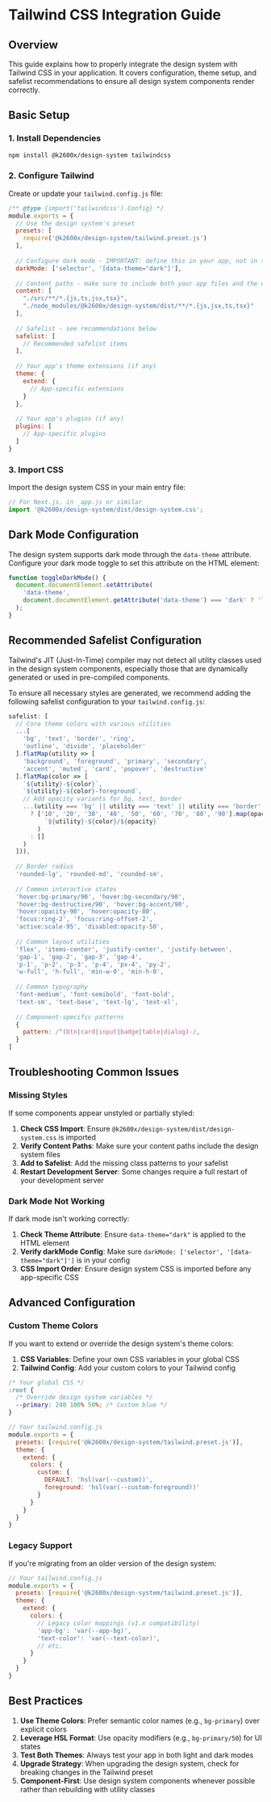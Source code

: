 # Tailwind CSS Integration Guide

## Overview

This guide explains how to properly integrate the design system with Tailwind CSS in your application. It covers configuration, theme setup, and safelist recommendations to ensure all design system components render correctly.

## Basic Setup

### 1. Install Dependencies

```bash
npm install @k2600x/design-system tailwindcss
```

### 2. Configure Tailwind

Create or update your `tailwind.config.js` file:

```javascript
/** @type {import('tailwindcss').Config} */
module.exports = {
  // Use the design system's preset
  presets: [
    require('@k2600x/design-system/tailwind.preset.js')
  ],
  
  // Configure dark mode - IMPORTANT: define this in your app, not in the preset
  darkMode: ['selector', '[data-theme="dark"]'],
  
  // Content paths - make sure to include both your app files and the design system
  content: [
    "./src/**/*.{js,ts,jsx,tsx}",
    "./node_modules/@k2600x/design-system/dist/**/*.{js,jsx,ts,tsx}"
  ],
  
  // Safelist - see recommendations below
  safelist: [
    // Recommended safelist items
  ],
  
  // Your app's theme extensions (if any)
  theme: {
    extend: {
      // App-specific extensions
    }
  },
  
  // Your app's plugins (if any)
  plugins: [
    // App-specific plugins
  ]
}
```

### 3. Import CSS

Import the design system CSS in your main entry file:

```javascript
// For Next.js, in _app.js or similar
import '@k2600x/design-system/dist/design-system.css';
```

## Dark Mode Configuration

The design system supports dark mode through the `data-theme` attribute. Configure your dark mode toggle to set this attribute on the HTML element:

```javascript
function toggleDarkMode() {
  document.documentElement.setAttribute(
    'data-theme',
    document.documentElement.getAttribute('data-theme') === 'dark' ? 'light' : 'dark'
  );
}
```

## Recommended Safelist Configuration

Tailwind's JIT (Just-In-Time) compiler may not detect all utility classes used in the design system components, especially those that are dynamically generated or used in pre-compiled components. 

To ensure all necessary styles are generated, we recommend adding the following safelist configuration to your `tailwind.config.js`:

```javascript
safelist: [
  // Core theme colors with various utilities
  ...[
    'bg', 'text', 'border', 'ring',
    'outline', 'divide', 'placeholder'
  ].flatMap(utility => [
    'background', 'foreground', 'primary', 'secondary',
    'accent', 'muted', 'card', 'popover', 'destructive'
  ].flatMap(color => [
    `${utility}-${color}`,
    `${utility}-${color}-foreground`,
    // Add opacity variants for bg, text, border
    ...(utility === 'bg' || utility === 'text' || utility === 'border' 
      ? ['10', '20', '30', '40', '50', '60', '70', '80', '90'].map(opacity => 
          `${utility}-${color}/${opacity}`
        )
      : []
    )
  ])),
  
  // Border radius
  'rounded-lg', 'rounded-md', 'rounded-sm',
  
  // Common interactive states
  'hover:bg-primary/90', 'hover:bg-secondary/90',
  'hover:bg-destructive/90', 'hover:bg-accent/90',
  'hover:opacity-90', 'hover:opacity-80',
  'focus:ring-2', 'focus:ring-offset-2',
  'active:scale-95', 'disabled:opacity-50',
  
  // Common layout utilities
  'flex', 'items-center', 'justify-center', 'justify-between',
  'gap-1', 'gap-2', 'gap-3', 'gap-4',
  'p-1', 'p-2', 'p-3', 'p-4', 'px-4', 'py-2',
  'w-full', 'h-full', 'min-w-0', 'min-h-0',
  
  // Common typography
  'font-medium', 'font-semibold', 'font-bold',
  'text-sm', 'text-base', 'text-lg', 'text-xl',
  
  // Component-specific patterns
  {
    pattern: /^(btn|card|input|badge|table|dialog)-/,
  }
]
```

## Troubleshooting Common Issues

### Missing Styles

If some components appear unstyled or partially styled:

1. **Check CSS Import**: Ensure `@k2600x/design-system/dist/design-system.css` is imported
2. **Verify Content Paths**: Make sure your content paths include the design system files
3. **Add to Safelist**: Add the missing class patterns to your safelist
4. **Restart Development Server**: Some changes require a full restart of your development server

### Dark Mode Not Working

If dark mode isn't working correctly:

1. **Check Theme Attribute**: Ensure `data-theme="dark"` is applied to the HTML element
2. **Verify darkMode Config**: Make sure `darkMode: ['selector', '[data-theme="dark"]']` is in your config
3. **CSS Import Order**: Ensure design system CSS is imported before any app-specific CSS

## Advanced Configuration

### Custom Theme Colors

If you want to extend or override the design system's theme colors:

1. **CSS Variables**: Define your own CSS variables in your global CSS
2. **Tailwind Config**: Add your custom colors to your Tailwind config

```css
/* Your global CSS */
:root {
  /* Override design system variables */
  --primary: 240 100% 50%; /* Custom blue */
}
```

```javascript
// Your tailwind.config.js
module.exports = {
  presets: [require('@k2600x/design-system/tailwind.preset.js')],
  theme: {
    extend: {
      colors: {
        custom: {
          DEFAULT: 'hsl(var(--custom))',
          foreground: 'hsl(var(--custom-foreground))'
        }
      }
    }
  }
}
```

### Legacy Support

If you're migrating from an older version of the design system:

```javascript
// Your tailwind.config.js
module.exports = {
  presets: [require('@k2600x/design-system/tailwind.preset.js')],
  theme: {
    extend: {
      colors: {
        // Legacy color mappings (v1.x compatibility)
        'app-bg': 'var(--app-bg)',
        'text-color': 'var(--text-color)',
        // etc.
      }
    }
  }
}
```

## Best Practices

1. **Use Theme Colors**: Prefer semantic color names (e.g., `bg-primary`) over explicit colors
2. **Leverage HSL Format**: Use opacity modifiers (e.g., `bg-primary/50`) for UI states
3. **Test Both Themes**: Always test your app in both light and dark modes
4. **Upgrade Strategy**: When upgrading the design system, check for breaking changes in the Tailwind preset
5. **Component-First**: Use design system components whenever possible rather than rebuilding with utility classes
